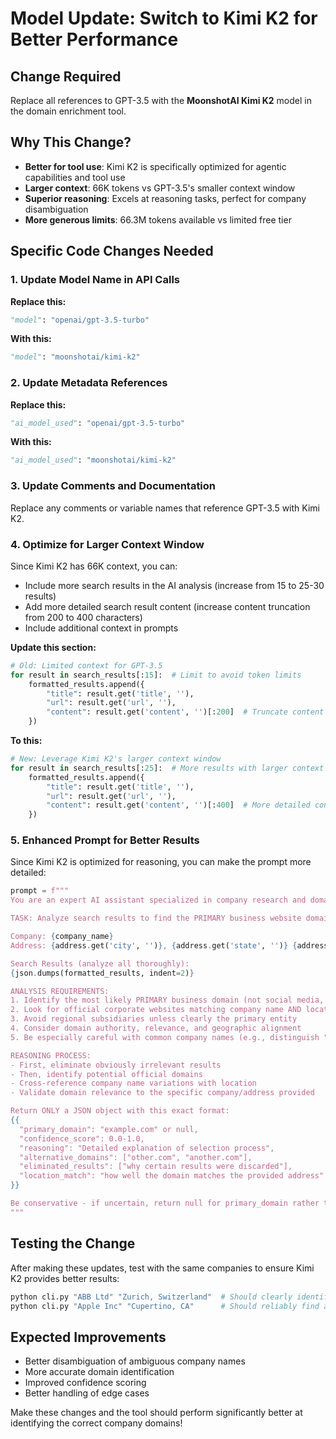 # Model Update: Switch to Kimi K2 for Better Performance

## Change Required
Replace all references to GPT-3.5 with the **MoonshotAI Kimi K2** model in the domain enrichment tool.

## Why This Change?
- **Better for tool use**: Kimi K2 is specifically optimized for agentic capabilities and tool use
- **Larger context**: 66K tokens vs GPT-3.5's smaller context window
- **Superior reasoning**: Excels at reasoning tasks, perfect for company disambiguation
- **More generous limits**: 66.3M tokens available vs limited free tier

## Specific Code Changes Needed

### 1. Update Model Name in API Calls
**Replace this:**
```python
"model": "openai/gpt-3.5-turbo"
```

**With this:**
```python
"model": "moonshotai/kimi-k2"
```

### 2. Update Metadata References
**Replace this:**
```python
"ai_model_used": "openai/gpt-3.5-turbo"
```

**With this:**
```python
"ai_model_used": "moonshotai/kimi-k2"
```

### 3. Update Comments and Documentation
Replace any comments or variable names that reference GPT-3.5 with Kimi K2.

### 4. Optimize for Larger Context Window
Since Kimi K2 has 66K context, you can:
- Include more search results in the AI analysis (increase from 15 to 25-30 results)
- Add more detailed search result content (increase content truncation from 200 to 400 characters)
- Include additional context in prompts

**Update this section:**
```python
# Old: Limited context for GPT-3.5
for result in search_results[:15]:  # Limit to avoid token limits
    formatted_results.append({
        "title": result.get('title', ''),
        "url": result.get('url', ''),
        "content": result.get('content', '')[:200]  # Truncate content
    })
```

**To this:**
```python
# New: Leverage Kimi K2's larger context window
for result in search_results[:25]:  # More results with larger context
    formatted_results.append({
        "title": result.get('title', ''),
        "url": result.get('url', ''),
        "content": result.get('content', '')[:400]  # More detailed content
    })
```

### 5. Enhanced Prompt for Better Results
Since Kimi K2 is optimized for reasoning, you can make the prompt more detailed:

```python
prompt = f"""
You are an expert AI assistant specialized in company research and domain identification. 

TASK: Analyze search results to find the PRIMARY business website domain.

Company: {company_name}
Address: {address.get('city', '')}, {address.get('state', '')} {address.get('zip', '')}

Search Results (analyze all thoroughly):
{json.dumps(formatted_results, indent=2)}

ANALYSIS REQUIREMENTS:
1. Identify the most likely PRIMARY business domain (not social media, news, or subsidiaries)
2. Look for official corporate websites matching company name AND location
3. Avoid regional subsidiaries unless clearly the primary entity
4. Consider domain authority, relevance, and geographic alignment
5. Be especially careful with common company names (e.g., distinguish "ABB" electronics vs "ABB" bank)

REASONING PROCESS:
- First, eliminate obviously irrelevant results
- Then, identify potential official domains
- Cross-reference company name variations with location
- Validate domain relevance to the specific company/address provided

Return ONLY a JSON object with this exact format:
{{
  "primary_domain": "example.com" or null,
  "confidence_score": 0.0-1.0,
  "reasoning": "Detailed explanation of selection process",
  "alternative_domains": ["other.com", "another.com"],
  "eliminated_results": ["why certain results were discarded"],
  "location_match": "how well the domain matches the provided address"
}}

Be conservative - if uncertain, return null for primary_domain rather than guessing.
"""
```

## Testing the Change
After making these updates, test with the same companies to ensure Kimi K2 provides better results:

```bash
python cli.py "ABB Ltd" "Zurich, Switzerland"  # Should clearly identify abb.com
python cli.py "Apple Inc" "Cupertino, CA"      # Should reliably find apple.com
```

## Expected Improvements
- Better disambiguation of ambiguous company names
- More accurate domain identification
- Improved confidence scoring
- Better handling of edge cases

Make these changes and the tool should perform significantly better at identifying the correct company domains!